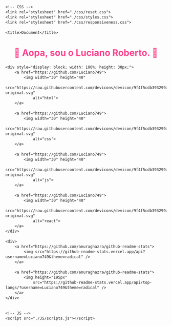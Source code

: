 <!DOCTYPE html>
<html lang="pt-br">

<head>
    <meta charset="UTF-8">
    <meta http-equiv="X-UA-Compatible" content="IE=edge">
    <meta name="viewport" content="width=device-width, initial-scale=1.0">

    <!-- CSS -->
    <link rel="stylesheet" href="./css/reset.css">
    <link rel="stylesheet" href="./css/styles.css">
    <link rel="stylesheet" href="./css/responsiveness.css">

    <title>Document</title>
</head>

<body>
    <h1 align=center style="color:#fe428e;">🎂 Aopa, sou o Luciano Roberto. 🎂</h1>

    <div style="display: block; width: 100%; height: 30px;">
        <a href="https://github.com/Luciano749">
            <img width="30" height="40"
                src="https://raw.githubusercontent.com/devicons/devicon/9f4f5cdb393299a81125eb5127929ea7bfe42889/icons/html5/html5-original.svg"
                alt="html">
        </a>

        <a href="https://github.com/Luciano749">
            <img width="30" height="40"
                src="https://raw.githubusercontent.com/devicons/devicon/9f4f5cdb393299a81125eb5127929ea7bfe42889/icons/css3/css3-original.svg"
                alt="css">
        </a>

        <a href="https://github.com/Luciano749">
            <img width="30" height="40"
                src="https://raw.githubusercontent.com/devicons/devicon/9f4f5cdb393299a81125eb5127929ea7bfe42889/icons/javascript/javascript-original.svg"
                alt="js">
        </a>

        <a href="https://github.com/Luciano749">
            <img width="30" height="40"
                src="https://raw.githubusercontent.com/devicons/devicon/9f4f5cdb393299a81125eb5127929ea7bfe42889/icons/react/react-original.svg"
                alt="react">
        </a>
    </div>

    <div>
        <a href="https://github.com/anuraghazra/github-readme-stats">
            <img src="https://github-readme-stats.vercel.app/api?username=Luciano749&theme=radical" />
        </a>

        <a href="https://github.com/anuraghazra/github-readme-stats">
            <img height="195px"
                src="https://github-readme-stats.vercel.app/api/top-langs/?username=Luciano749&theme=radical" />
        </a>
    </div>


    <!-- JS -->
    <script src="./JS/scripts.js"></script>
</body>

</html>

<!--
**Luciano749/Luciano749** is a ✨ _special_ ✨ repository because its `README.md` (this file) appears on your GitHub profile.

Here are some ideas to get you started:

- 🔭 I’m currently working on ...
- 🌱 I’m currently learning ...
- 👯 I’m looking to collaborate on ...
- 🤔 I’m looking for help with ...
- 💬 Ask me about ...
- 📫 How to reach me: ...
- 😄 Pronouns: ...
- ⚡ Fun fact: ...
-->
